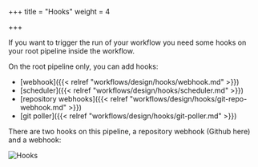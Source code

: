 +++
title = "Hooks"
weight = 4

+++

If you want to trigger the run of your workflow you need some hooks on your root pipeline inside the workflow.

On the root pipeline only, you can add hooks:

* [webhook]({{< relref "workflows/design/hooks/webhook.md" >}})
* [scheduler]({{< relref "workflows/design/hooks/scheduler.md" >}})
* [repository webhooks]({{< relref "workflows/design/hooks/git-repo-webhook.md" >}})
* [git poller]({{< relref "workflows/design/hooks/git-poller.md" >}})

There are two hooks on this pipeline, a repository webhook (Github here) and a webhook:

![Hooks](/images/workflows.design.hooks.png)
